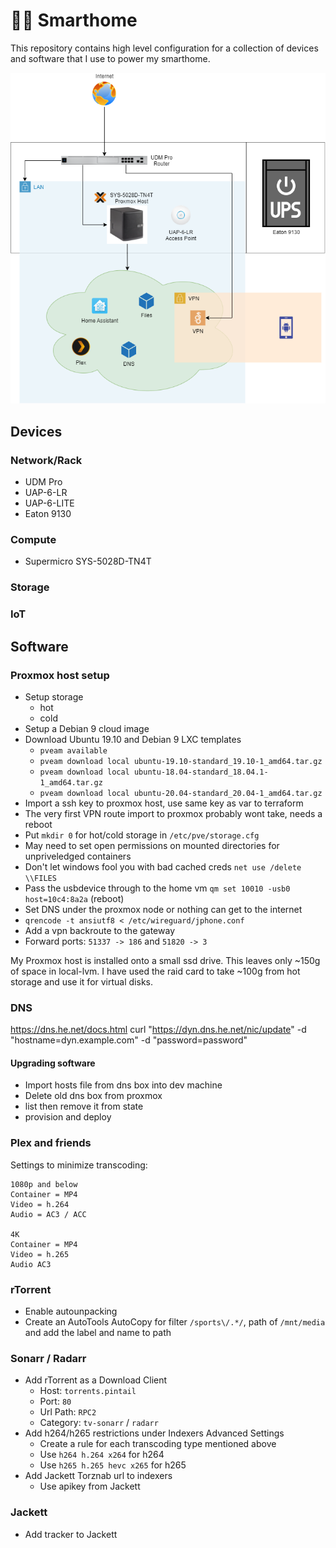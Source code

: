 # 🧬🏡 Smarthome

This repository contains high level configuration for a collection of devices and software that I use to power my smarthome.

![smarthome](docs/smarthome.drawio.png)

## Devices

### Network/Rack

- UDM Pro
- UAP-6-LR
- UAP-6-LITE
- Eaton 9130

### Compute

- Supermicro SYS-5028D-TN4T

### Storage

### IoT

## Software

### Proxmox host setup

- Setup storage
    - hot
    - cold
- Setup a Debian 9 cloud image
- Download Ubuntu 19.10 and Debian 9 LXC templates
    - `pveam available`
    - `pveam download local ubuntu-19.10-standard_19.10-1_amd64.tar.gz`
    - `pveam download local ubuntu-18.04-standard_18.04.1-1_amd64.tar.gz`
    - `pveam download local ubuntu-20.04-standard_20.04-1_amd64.tar.gz`
- Import a ssh key to proxmox host, use same key as var to terraform
- The very first VPN route import to proxmox probably wont take, needs a reboot
- Put `mkdir 0` for hot/cold storage in `/etc/pve/storage.cfg`
- May need to set open permissions on mounted directories for unpriveledged containers
- Don't let windows fool you with bad cached creds `net use /delete \\FILES` 
- Pass the usbdevice through to the home vm `qm set 10010 -usb0 host=10c4:8a2a` (reboot)
- Set DNS under the proxmox node or nothing can get to the internet
- `qrencode -t ansiutf8 < /etc/wireguard/jphone.conf`
- Add a vpn backroute to the gateway
- Forward ports: `51337 -> 186` and `51820 -> 3`

My Proxmox host is installed onto a small ssd drive. This leaves only ~150g of space in local-lvm. I have used the raid card to take ~100g from hot storage and use it for virtual disks.

### DNS

https://dns.he.net/docs.html
curl "https://dyn.dns.he.net/nic/update" -d "hostname=dyn.example.com" -d "password=password"

#### Upgrading software

- Import hosts file from dns box into dev machine
- Delete old dns box from proxmox
- list then remove it from state
- provision and deploy

### Plex and friends

Settings to minimize transcoding:

```
1080p and below
Container = MP4
Video = h.264
Audio = AC3 / ACC

4K
Container = MP4
Video = h.265
Audio AC3
```

### rTorrent

- Enable autounpacking
- Create an AutoTools AutoCopy for filter `/sports\/.*/`, path of `/mnt/media` and add the label and name to path

### Sonarr / Radarr

- Add rTorrent as a Download Client
    - Host: `torrents.pintail`
    - Port: `80`
    - Url Path: `RPC2`
    - Category: `tv-sonarr` / `radarr`
- Add h264/h265 restrictions under Indexers Advanced Settings
    - Create a rule for each transcoding type mentioned above
    - Use `h264 h.264 x264` for h264
    - Use `h265 h.265 hevc x265` for h265
- Add Jackett Torznab url to indexers
    - Use apikey from Jackett

### Jackett

- Add tracker to Jackett

